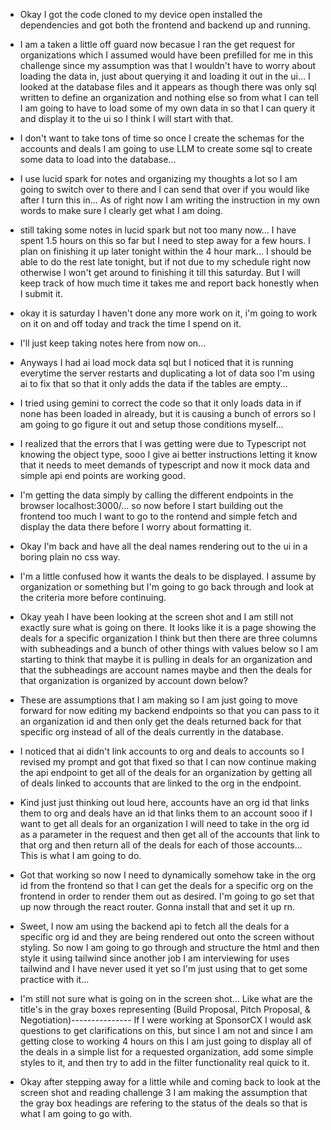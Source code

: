 - Okay I got the code cloned to my device open installed the dependencies and got both the frontend and backend up and running. 

- I am a taken a little off guard now becasue I ran the get request for organizations which I assumed would have been prefilled for me in this challenge since my assumption was that I wouldn't have to worry about loading the data in, just about querying it and loading it out in the ui... I looked at the database files and it appears as though there was only sql written to define an organization and nothing else so from what I can tell I am going to have to load some of my own data in so that I can query it and display it to the ui so I think I will start with that. 

- I don't want to take tons of time so once I create the schemas for the accounts and deals I am going to use LLM to create some sql to create some data to load into the database... 

- I use lucid spark for notes and organizing my thoughts a lot so I am going to switch over to there and I can send that over if you would like after I turn this in... As of right now I am writing the instruction in my own words to make sure I clearly get what I am doing. 

- still taking some notes in lucid spark but not too many now... I have spent 1.5 hours on this so far but I need to step away for a few hours. I plan on finishing it up later tonight within the 4 hour mark... I should be able to do the rest late tonight, but if not due to my schedule right now otherwise I won't get around to finishing it till this saturday. But I will keep track of how much time it takes me and report back honestly when I submit it. 

- okay it is saturday I haven't done any more work on it, i'm going to work on it on and off today and track the time I spend on it. 

- I'll just keep taking notes here from now on... 

- Anyways I had ai load mock data sql but I noticed that it is running everytime the server restarts and duplicating a lot of data soo I'm using ai to fix that so that it only adds the data if the tables are empty...

- I tried using gemini to correct the code so that it only loads data in if none has been loaded in already, but it is causing a bunch of errors so I am going to go figure it out and setup those conditions myself...

- I realized that the errors that I was getting were due to Typescript not knowing the object type, sooo I give ai better instructions letting it know that it needs to meet demands of typescript and now it mock data and simple api end points are working good. 

- I'm getting the data simply by calling the different endpoints in the browser localhost:3000/... so now before I start building out the frontend too much I want to go to the rontend and simple fetch and display the data there before I worry about formatting it. 

- Okay I'm back and have all the deal names rendering out to the ui in a boring plain no css way. 

- I'm a little confused how it wants the deals to be displayed. I assume by organization or something but I'm going to go back through and look at the criteria more before continuing. 

- Okay yeah I have been looking at the screen shot and I am still not exactly sure what is going on there. It looks like it is a page showing the deals for a specific organization I think but then there are three columns with subheadings and a bunch of other things with values below so I am starting to think that maybe it is pulling in deals for an organization and that the subheadings are account names maybe and then the deals for that organization is organized by account down below? 

- These are assumptions that I am making so I am just going to move forward for now editing my backend endpoints so that you can pass to it an organization id and then only get the deals returned back for that specific org instead of all of the deals currently in the database. 

- I noticed that ai didn't link accounts to org and deals to accounts so I revised my prompt and got that fixed so that I can now continue making the api endpoint to get all of the deals for an organization by getting all of deals linked to accounts that are linked to the org in the endpoint. 

- Kind just just thinking out loud here, accounts have an org id that links them to org and deals have an id that links them to an account sooo if I want to get all deals for an organization I will need to take in the org id as a parameter in the request and then get all of the accounts that link to that org and then return all of the deals for each of those accounts... This is what I am going to do. 

- Got that working so now I need to dynamically somehow take in the org id from the frontend so that I can get the deals for a specific org on the frontend in order to render them out as desired. I'm going to go set that up now through the react router. Gonna install that and set it up rn. 

- Sweet, I now am using the backend api to fetch all the deals for a specific org id and they are being rendered out onto the screen without styling. So now I am going to go through and structure the html and then style it using tailwind since another job I am interviewing for uses tailwind and I have never used it yet so I'm just using that to get some practice with it...

- I'm still not sure what is going on in the screen shot... Like what are the title's in the gray boxes representing (Build Proposal, Pitch Proposal, & Negotiation)--------------- If I were working at SponsorCX I would ask questions to get clarifications on this, but since I am not and since I am getting close to working 4 hours on this I am just going to display all of the deals in a simple list for a requested organization, add some simple styles to it, and then try to add in the filter functionality real quick to it. 

- Okay after stepping away for a little while and coming back to look at the screen shot and reading challenge 3 I am making the assumption that the gray box headings are refering to the status of the deals so that is what I am going to go with. 